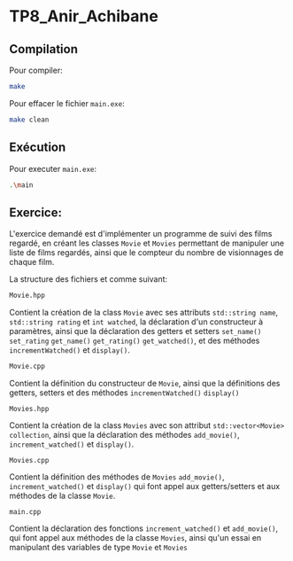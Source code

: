 # TP8_Anir_Achibane


## Compilation

Pour compiler:
```sh
make
```
Pour effacer le fichier `main.exe`:
```sh
make clean
```
## Exécution

Pour executer `main.exe`:

```sh
.\main
```

## Exercice:

L'exercice demandé est d'implémenter un programme de suivi des films regardé, en créant les classes `Movie` et `Movies` permettant de manipuler une liste de films regardés, ainsi que le compteur du nombre de visionnages de chaque film.

La structure des fichiers et comme suivant:

```sh
Movie.hpp
```
Contient la création de la class `Movie` avec ses attributs `std::string name`, `std::string rating` et `int watched`, la déclaration d'un constructeur à paramètres, ainsi que la déclaration des getters et setters `set_name()` `set_rating` `get_name()` `get_rating()` `get_watched()`, et des méthodes `incrementWatched()` et `display()`.

```sh
Movie.cpp
```

Contient la définition du constructeur de `Movie`, ainsi que la définitions des getters, setters et des méthodes `incrementWatched()` `display()`

```
Movies.hpp
```

Contient la création de la class `Movies` avec son attribut `std::vector<Movie> collection`, ainsi que la déclaration des méthodes `add_movie()`, `increment_watched()` et `display()`.

```
Movies.cpp
```
Contient la définition des méthodes de `Movies` `add_movie()`, `increment_watched()` et `display()` qui font appel aux getters/setters et aux méthodes de la classe `Movie`.

```
main.cpp
```

Contient la déclaration des fonctions `increment_watched()` et `add_movie()`, qui font appel aux méthodes de la classe `Movies`, ainsi qu'un essai en manipulant des variables de type `Movie` et  `Movies`
